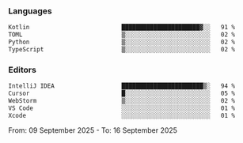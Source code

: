 <!--START_SECTION:waka-->
### Languages
```txt
Kotlin                          ██████████████████████▓░░   91 %
TOML                            ▒░░░░░░░░░░░░░░░░░░░░░░░░   02 %
Python                          ▒░░░░░░░░░░░░░░░░░░░░░░░░   02 %
TypeScript                      ▒░░░░░░░░░░░░░░░░░░░░░░░░   02 %
```

### Editors
```txt
IntelliJ IDEA                   ███████████████████████▒░   94 %
Cursor                          █░░░░░░░░░░░░░░░░░░░░░░░░   05 %
WebStorm                        ▒░░░░░░░░░░░░░░░░░░░░░░░░   02 %
VS Code                         ░░░░░░░░░░░░░░░░░░░░░░░░░   01 %
Xcode                           ░░░░░░░░░░░░░░░░░░░░░░░░░   01 %
```

From: 09 September 2025 - To: 16 September 2025
<!--END_SECTION:waka-->

